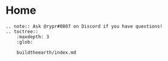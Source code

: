 <!---
title: Home
path: /
version: 1.0.0  
authors:
  - @VapoR
--->
# Home
```eval_rst
.. note:: Ask @rypr#0807 on Discord if you have questions!
.. toctree::
    :maxdepth: 3
    :glob:

    buildtheearth/index.md
```
